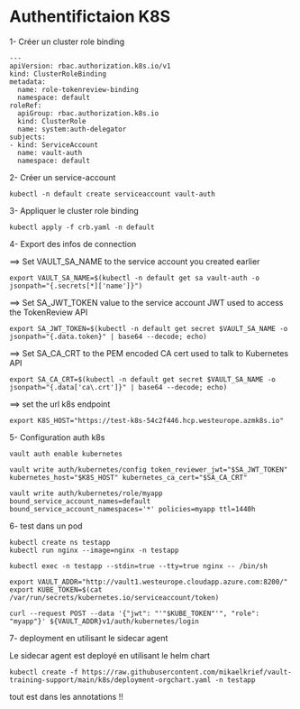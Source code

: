 # Authentifictaion K8S

1- Créer un cluster role binding

```
---
apiVersion: rbac.authorization.k8s.io/v1
kind: ClusterRoleBinding
metadata:
  name: role-tokenreview-binding
  namespace: default
roleRef:
  apiGroup: rbac.authorization.k8s.io
  kind: ClusterRole
  name: system:auth-delegator
subjects:
- kind: ServiceAccount
  name: vault-auth
  namespace: default
```

2- Créer un service-account

```
kubectl -n default create serviceaccount vault-auth
```

3- Appliquer le cluster role binding

```
kubectl apply -f crb.yaml -n default
```

4- Export des infos de connection

==> Set VAULT_SA_NAME to the service account you created earlier
```
export VAULT_SA_NAME=$(kubectl -n default get sa vault-auth -o jsonpath="{.secrets[*]['name']}")
```

==> Set SA_JWT_TOKEN value to the service account JWT used to access the TokenReview API
```
export SA_JWT_TOKEN=$(kubectl -n default get secret $VAULT_SA_NAME -o jsonpath="{.data.token}" | base64 --decode; echo)
```
==> Set SA_CA_CRT to the PEM encoded CA cert used to talk to Kubernetes API
```
export SA_CA_CRT=$(kubectl -n default get secret $VAULT_SA_NAME -o jsonpath="{.data['ca\.crt']}" | base64 --decode; echo)
```

==> set the url k8s endpoint
```
export K8S_HOST="https://test-k8s-54c2f446.hcp.westeurope.azmk8s.io"
```

5- Configuration auth k8s
```
vault auth enable kubernetes

vault write auth/kubernetes/config token_reviewer_jwt="$SA_JWT_TOKEN" kubernetes_host="$K8S_HOST" kubernetes_ca_cert="$SA_CA_CRT"

vault write auth/kubernetes/role/myapp bound_service_account_names=default bound_service_account_namespaces='*' policies=myapp ttl=1440h
```

6- test dans un pod
```
kubectl create ns testapp
kubectl run nginx --image=nginx -n testapp

kubectl exec -n testapp --stdin=true --tty=true nginx -- /bin/sh

export VAULT_ADDR="http://vault1.westeurope.cloudapp.azure.com:8200/"
export KUBE_TOKEN=$(cat /var/run/secrets/kubernetes.io/serviceaccount/token)

curl --request POST --data '{"jwt": "'"$KUBE_TOKEN"'", "role": "myapp"}' ${VAULT_ADDR}v1/auth/kubernetes/login
```

7- deployment en utilisant le sidecar agent

Le sidecar agent est deployé en utilisant le helm chart
```
kubectl create -f https://raw.githubusercontent.com/mikaelkrief/vault-training-support/main/k8s/deployment-orgchart.yaml -n testapp
```
tout est dans les annotations !!